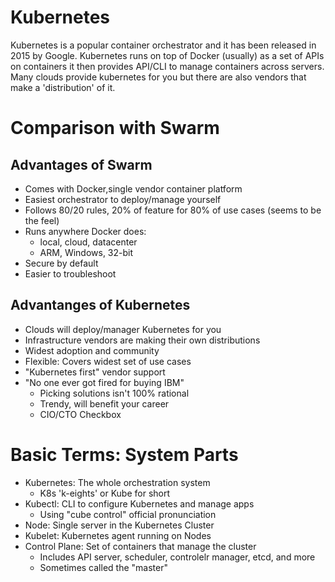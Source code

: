 # Kubernetes

Kubernetes is a popular container orchestrator and it has been released in 2015 by Google. Kubernetes runs on top of Docker (usually) as a set of APIs on containers it then provides API/CLI to manage containers across servers. Many clouds provide kubernetes for you but there are also vendors that make a 'distribution' of it.

# Comparison with Swarm

## Advantages of Swarm

- Comes with Docker,single vendor container platform
- Easiest orchestrator to deploy/manage yourself
- Follows 80/20 rules, 20% of feature for 80% of use cases (seems to be the feel)
- Runs anywhere Docker does:
    - local, cloud, datacenter
    - ARM, Windows, 32-bit
- Secure by default
- Easier to troubleshoot

## Advantanges of Kubernetes

- Clouds will deploy/manager Kubernetes for you
- Infrastructure vendors are making their own distributions
- Widest adoption and community
- Flexible: Covers widest set of use cases
- "Kubernetes first" vendor support
- "No one ever got fired for buying IBM"
    - Picking solutions isn't 100% rational
    - Trendy, will benefit your career
    - CIO/CTO Checkbox

# Basic Terms: System Parts

- Kubernetes: The whole orchestration system
  - K8s 'k-eights' or Kube for short
- Kubectl: CLI to configure Kubernetes and manage apps
  - Using "cube control" official pronunciation
- Node: Single server in the Kubernetes Cluster
- Kubelet: Kubernetes agent running on Nodes
- Control Plane: Set of containers that manage the cluster
  - Includes API server, scheduler, controlelr manager, etcd, and more
  - Sometimes called the "master"
